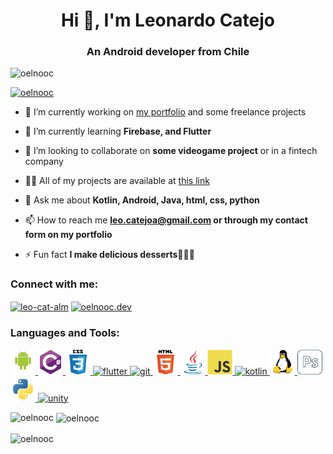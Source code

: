 <h1 align="center">Hi 👋, I'm Leonardo Catejo</h1>
<h3 align="center">An Android developer from Chile</h3>

<p align="left"> <img src="https://komarev.com/ghpvc/?username=oelnooc&label=Profile%20views&color=0e75b6&style=flat" alt="oelnooc" /> </p>

<p align="left"> <a href="https://github.com/ryo-ma/github-profile-trophy"><img src="https://github-profile-trophy.vercel.app/?username=oelnooc" alt="oelnooc" /></a> </p>

- 🔭 I’m currently working on [my portfolio](https://portfolio-lca.rf.gd) and some freelance projects

- 🌱 I’m currently learning **Firebase, and Flutter**

- 👯 I’m looking to collaborate on **some videogame project** or in a fintech company

- 👨‍💻 All of my projects are available at [this link](https://portfolio-lca.rf.gd/)

- 💬 Ask me about **Kotlin, Android, Java, html, css, python**

- 📫 How to reach me **leo.catejoa@gmail.com or through my contact form on my portfolio**

- ⚡ Fun fact **I make delicious desserts👨🏽‍🍳**

<h3 align="left">Connect with me:</h3>
<p align="left">
<a href="https://linkedin.com/in/leo-cat-alm" target="blank"><img align="center" src="https://raw.githubusercontent.com/rahuldkjain/github-profile-readme-generator/master/src/images/icons/Social/linked-in-alt.svg" alt="leo-cat-alm" height="30" width="40" /></a>
<a href="https://instagram.com/oelnooc.dev" target="blank"><img align="center" src="https://raw.githubusercontent.com/rahuldkjain/github-profile-readme-generator/master/src/images/icons/Social/instagram.svg" alt="oelnooc.dev" height="30" width="40" /></a>
</p>

<h3 align="left">Languages and Tools:</h3>
<p align="left"> <a href="https://developer.android.com" target="_blank" rel="noreferrer"> <img src="https://raw.githubusercontent.com/devicons/devicon/master/icons/android/android-original-wordmark.svg" alt="android" width="40" height="40"/> </a> <a href="https://www.w3schools.com/cs/" target="_blank" rel="noreferrer"> <img src="https://raw.githubusercontent.com/devicons/devicon/master/icons/csharp/csharp-original.svg" alt="csharp" width="40" height="40"/> </a> <a href="https://www.w3schools.com/css/" target="_blank" rel="noreferrer"> <img src="https://raw.githubusercontent.com/devicons/devicon/master/icons/css3/css3-original-wordmark.svg" alt="css3" width="40" height="40"/> </a> <a href="https://flutter.dev" target="_blank" rel="noreferrer"> <img src="https://www.vectorlogo.zone/logos/flutterio/flutterio-icon.svg" alt="flutter" width="40" height="40"/> </a> <a href="https://git-scm.com/" target="_blank" rel="noreferrer"> <img src="https://www.vectorlogo.zone/logos/git-scm/git-scm-icon.svg" alt="git" width="40" height="40"/> </a> <a href="https://www.w3.org/html/" target="_blank" rel="noreferrer"> <img src="https://raw.githubusercontent.com/devicons/devicon/master/icons/html5/html5-original-wordmark.svg" alt="html5" width="40" height="40"/> </a> <a href="https://www.java.com" target="_blank" rel="noreferrer"> <img src="https://raw.githubusercontent.com/devicons/devicon/master/icons/java/java-original.svg" alt="java" width="40" height="40"/> </a> <a href="https://developer.mozilla.org/en-US/docs/Web/JavaScript" target="_blank" rel="noreferrer"> <img src="https://raw.githubusercontent.com/devicons/devicon/master/icons/javascript/javascript-original.svg" alt="javascript" width="40" height="40"/> </a> <a href="https://kotlinlang.org" target="_blank" rel="noreferrer"> <img src="https://www.vectorlogo.zone/logos/kotlinlang/kotlinlang-icon.svg" alt="kotlin" width="40" height="40"/> </a> <a href="https://www.linux.org/" target="_blank" rel="noreferrer"> <img src="https://raw.githubusercontent.com/devicons/devicon/master/icons/linux/linux-original.svg" alt="linux" width="40" height="40"/> </a> <a href="https://www.photoshop.com/en" target="_blank" rel="noreferrer"> <img src="https://raw.githubusercontent.com/devicons/devicon/master/icons/photoshop/photoshop-line.svg" alt="photoshop" width="40" height="40"/> </a> <a href="https://www.python.org" target="_blank" rel="noreferrer"> <img src="https://raw.githubusercontent.com/devicons/devicon/master/icons/python/python-original.svg" alt="python" width="40" height="40"/> </a> <a href="https://unity.com/" target="_blank" rel="noreferrer"> <img src="https://www.vectorlogo.zone/logos/unity3d/unity3d-icon.svg" alt="unity" width="40" height="40"/> </a> </p>

<p><img align="left" src="https://github-readme-stats.vercel.app/api/top-langs?username=oelnooc&show_icons=true&locale=en&layout=compact" alt="oelnooc" /></p>

<p>&nbsp;<img align="center" src="https://github-readme-stats.vercel.app/api?username=oelnooc&show_icons=true&locale=en" alt="oelnooc" /></p>

<p><img align="center" src="https://github-readme-streak-stats.herokuapp.com/?user=oelnooc&" alt="oelnooc" /></p>
